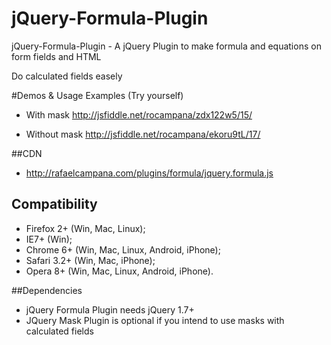 # jQuery-Formula-Plugin
jQuery-Formula-Plugin - A jQuery Plugin to make formula and equations on form fields and HTML 

Do calculated fields easely


#Demos & Usage Examples (Try yourself)

* With mask
http://jsfiddle.net/rocampana/zdx122w5/15/


* Without mask
http://jsfiddle.net/rocampana/ekoru9tL/17/

##CDN

* http://rafaelcampana.com/plugins/formula/jquery.formula.js

## Compatibility


 * Firefox 2+ (Win, Mac, Linux);
 * IE7+ (Win);
 * Chrome 6+ (Win, Mac, Linux, Android, iPhone);
 * Safari 3.2+ (Win, Mac, iPhone);
 * Opera 8+ (Win, Mac, Linux, Android, iPhone).

##Dependencies
* jQuery Formula Plugin needs jQuery 1.7+ 
* JQuery Mask Plugin is optional if you intend to use masks with calculated fields
